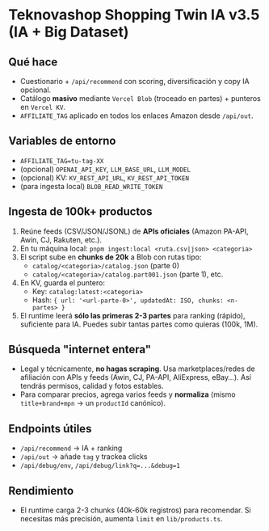# Teknovashop Shopping Twin IA v3.5 (IA + Big Dataset)

## Qué hace
- Cuestionario + `/api/recommend` con scoring, diversificación y copy IA opcional.
- Catálogo **masivo** mediante `Vercel Blob` (troceado en partes) + punteros en `Vercel KV`.
- `AFFILIATE_TAG` aplicado en todos los enlaces Amazon desde `/api/out`.

## Variables de entorno
- `AFFILIATE_TAG=tu-tag-XX`
- (opcional) `OPENAI_API_KEY`, `LLM_BASE_URL`, `LLM_MODEL`
- (opcional) KV: `KV_REST_API_URL`, `KV_REST_API_TOKEN`
- (para ingesta local) `BLOB_READ_WRITE_TOKEN`

## Ingesta de 100k+ productos
1. Reúne feeds (CSV/JSON/JSONL) de **APIs oficiales** (Amazon PA-API, Awin, CJ, Rakuten, etc.).
2. En tu máquina local: `pnpm ingest:local <ruta.csv|json> <categoria>`
3. El script sube en **chunks de 20k** a Blob con rutas tipo:
   - `catalog/<categoria>/catalog.json` (parte 0)
   - `catalog/<categoria>/catalog.part001.json` (parte 1), etc.
4. En KV, guarda el puntero:
   - Key: `catalog:latest:<categoria>`
   - Hash: `{ url: '<url-parte-0>', updatedAt: ISO, chunks: <n-partes> }`
5. El runtime leerá **sólo las primeras 2-3 partes** para ranking (rápido), suficiente para IA.
   Puedes subir tantas partes como quieras (100k, 1M).

## Búsqueda "internet entera"
- Legal y técnicamente, **no hagas scraping**. Usa marketplaces/redes de afiliación con APIs y feeds (Awin, CJ, PA-API, AliExpress, eBay…). Así tendrás permisos, calidad y fotos estables.
- Para comparar precios, agrega varios feeds y **normaliza** (mismo `title+brand+mpn` → un `productId` canónico).

## Endpoints útiles
- `/api/recommend` → IA + ranking
- `/api/out` → añade `tag` y trackea clicks
- `/api/debug/env`, `/api/debug/link?q=...&debug=1`

## Rendimiento
- El runtime carga 2-3 chunks (40k-60k registros) para recomendar. Si necesitas más precisión, aumenta `limit` en `lib/products.ts`.
